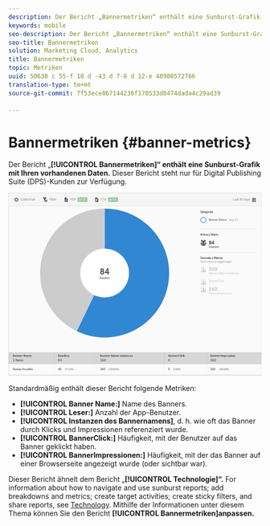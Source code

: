 ```yaml
---
description: Der Bericht „Bannermetriken“ enthält eine Sunburst-Grafik mit Ihren vorhandenen Daten. Dieser Bericht steht nur für Digital Publishing Suite (DPS)-Kunden zur Verfügung.
keywords: mobile
seo-description: Der Bericht „Bannermetriken“ enthält eine Sunburst-Grafik mit Ihren vorhandenen Daten. Dieser Bericht steht nur für Digital Publishing Suite (DPS)-Kunden zur Verfügung.
seo-title: Bannermetriken
solution: Marketing Cloud, Analytics
title: Bannermetriken
topic: Metriken
uuid: 50638 c 55-f 10 d -43 d 7-8 d 12-e 48908572766
translation-type: tm+mt
source-git-commit: 7f53ece867144236f170533d8474dada4c29ad39

---
```



# Bannermetriken {#banner-metrics}

Der Bericht „**[!UICONTROL Bannermetriken]“ enthält eine Sunburst-Grafik mit Ihren vorhandenen Daten.** Dieser Bericht steht nur für Digital Publishing Suite (DPS)-Kunden zur Verfügung.

![](assets/dps_banner_name.png)

Standardmäßig enthält dieser Bericht folgende Metriken:

* **[!UICONTROL Banner Name:]** Name des Banners.
* **[!UICONTROL Leser:]** Anzahl der App-Benutzer.
* **[!UICONTROL Instanzen des Bannernamens]**, d. h. wie oft das Banner durch Klicks und Impressionen referenziert wurde.
* **[!UICONTROL BannerClick:]** Häufigkeit, mit der Benutzer auf das Banner geklickt haben.
* **[!UICONTROL BannerImpressionen:]** Häufigkeit, mit der das Banner auf einer Browserseite angezeigt wurde (oder sichtbar war).

Dieser Bericht ähnelt dem Bericht „**[!UICONTROL Technologie]“.** For information about how to navigate and use sunburst reports; add breakdowns and metrics; create target activities; create sticky filters, and share reports, see [Technology](/help/using/usage/reports-technology.md). Mithilfe der Informationen unter diesem Thema können Sie den Bericht **[!UICONTROL Bannermetriken]anpassen.**
